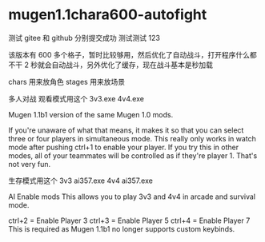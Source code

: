 # mugen1.1chara600-autofight

测试 gitee 和 github 分别提交成功
测试测试 123

该版本有 600 多个格子，暂时比较够用，然后优化了自动战斗，打开程序什么都不干 2 秒就会自动战斗，另外优化了缓存，现在战斗基本是秒加载

chars 用来放角色
stages 用来放场景

多人对战
观看模式用这个
3v3.exe
4v4.exe

Mugen 1.1b1 version of the same Mugen 1.0 mods.

If you're unaware of what that means, it makes it so that you can select
three or four players in simultaneous mode. This really only works in
watch mode after pushing ctrl+1 to enable your player. If you try this
in other modes, all of your teammates will be controlled as if they're
player 1. That's not very fun.

生存模式用这个
3v3 ai357.exe
4v4 ai357.exe

AI Enable mods
This allows you to play 3v3 and 4v4 in arcade and survival mode.

ctrl+2 = Enable Player 3
ctrl+3 = Enable Player 5
ctrl+4 = Enable Player 7
This is required as Mugen 1.1b1 no longer supports custom keybinds.
